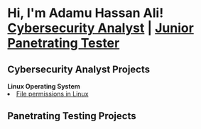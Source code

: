 # <h1>Hi, I'm Adamu Hassan Ali! <br/><a href="https://github.com/AdamuHassanAli">Cybersecurity Analyst</a> | <a href="https://www.linkedin.com/in/adamu-ali-a632b4202//">Junior Panetrating Tester</a>

<h2>Cybersecurity Analyst Projects</h2>
<b>Linux Operating System</b>
<a href="//"><li>File permissions in Linux</li></a>





<h2>Panetrating Testing Projects</h2>
